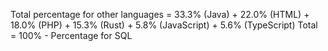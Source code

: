 Total percentage for other languages = 33.3% (Java) + 22.0% (HTML) + 18.0% (PHP) + 15.3% (Rust) + 5.8% (JavaScript) + 5.6% (TypeScript)
Total = 100% - Percentage for SQL
